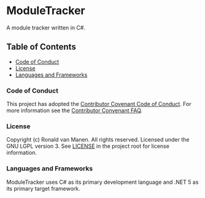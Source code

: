 # ModuleTracker
A module tracker written in C#.

## Table of Contents

* [Code of Conduct](#code-of-conduct)
* [License](#license)
* [Languages and Frameworks](#languages-and-frameworks)

### Code of Conduct

This project has adopted the [Contributor Covenant Code of Conduct](https://www.contributor-covenant.org/version/2/0/code_of_conduct/). For more information see the [Contributor Convenant FAQ](https://www.contributor-covenant.org/faq/).

### License

Copyright (c) Ronald van Manen. All rights reserved.
Licensed under the GNU LGPL version 3.
See [LICENSE](LICENSE) in the project root for license information.

### Languages and Frameworks

ModuleTracker uses C# as its primary development language and .NET 5 as its primary target framework.
